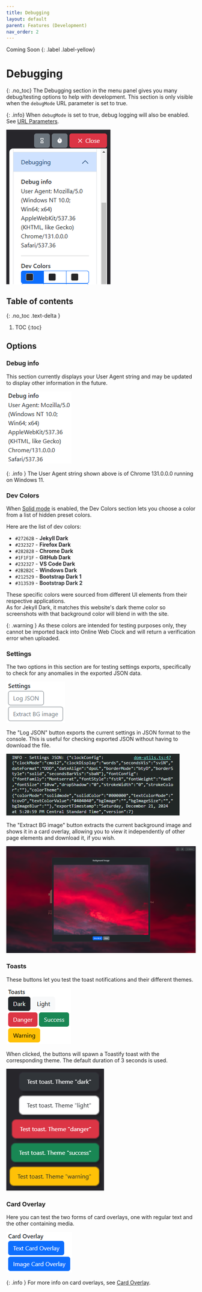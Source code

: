 ```yaml
---
title: Debugging
layout: default
parent: Features (Development)
nav_order: 2
---
```

Coming Soon
{: .label .label-yellow}
# Debugging
{: .no_toc}
The Debugging section in the menu panel gives you many debug/testing options to help with development. This section is only visible when the `debugMode` URL parameter is set to true.

{: .info}
When `debugMode` is set to true, debug logging will also be enabled. See [URL Parameters](/docs/url-params).

![A screenshot of the Debugging menu options.](/assets/images/docs-Development/debugging/debugging.png)

## Table of contents
{: .no_toc .text-delta }
1. TOC
{:toc}

## Options
### Debug info
This section currently displays your User Agent string and may be updated to display other information in the future.

![A screenshot of the Debug info User Agent text.](/assets/images/docs-Development/debugging/debuginfo.png)

{: .info }
The User Agent string shown above is of Chrome 131.0.0.0 running on Windows 11.

### Dev Colors
When [Solid mode](/docs/backgroundtheme#background-color-mode) is enabled, the Dev Colors section lets you choose a color from a list of hidden preset colors.

Here are the list of dev colors:
- `#27262B` - <span style="color: #27262B; font-weight: bolder; background-color: #FFF">Jekyll Dark</span>
- `#232327` - <span style="color: #232327; font-weight: bolder; background-color: #FFF">Firefox Dark</span>
- `#282828` - <span style="color: #282828; font-weight: bolder; background-color: #FFF">Chrome Dark</span>
- `#1F1F1F` - <span style="color: #1F1F1F; font-weight: bolder; background-color: #FFF">GitHub Dark</span>
- `#232327` - <span style="color: #232327; font-weight: bolder; background-color: #FFF">VS Code Dark</span>
- `#2B2B2C` - <span style="color: #2B2B2C; font-weight: bolder; background-color: #FFF">Windows Dark</span>
- `#212529` - <span style="color: #212529; font-weight: bolder; background-color: #FFF">Bootstrap Dark 1</span>
- `#313539` - <span style="color: #313539; font-weight: bolder; background-color: #FFF">Bootstrap Dark 2</span>

These specific colors were sourced from different UI elements from their respective applications.  
As for Jekyll Dark, it matches this website's dark theme color so screenshots with that background color will blend in with the site.

{: .warning }
As these colors are intended for testing purposes only, they cannot be imported back into Online Web Clock and will return a verification error when uploaded.

### Settings
The two options in this section are for testing settings exports, specifically to check for any anomalies in the exported JSON data.

![A screenshot of the Settings debugging options.](/assets/images/docs-Development/debugging/settings.png)

The "Log JSON" button exports the current settings in JSON format to the console. This is useful for checking exported JSON without having to download the file.

![A screenshot of the Settings "Log JSON" console output.](/assets/images/docs-Development/debugging/logjson.png)

The "Extract BG image" button extracts the current background image and shows it in a card overlay, allowing you to view it independently of other page elements and download it, if you wish.

![A screenshot of the Settings "Extract BG image" card overlay.](/assets/images/docs-Development/debugging/extractbg.png)

### Toasts
These buttons let you test the toast notifications and their different themes.

![A screenshot of the Toasts debugging options.](/assets/images/docs-Development/debugging/toasts.png)

When clicked, the buttons will spawn a Toastify toast with the corresponding theme. The default duration of 3 seconds is used.

![A screenshot of the Toasts debugging options.](/assets/images/docs-Development/debugging/toast.png)

### Card Overlay
Here you can test the two forms of card overlays, one with regular text and the other containing media.

![A screenshot of the Card Overlay debugging options.](/assets/images/docs-Development/debugging/cardoverlay.png)

{: .info }
For more info on card overlays, see [Card Overlay](/docs-dev/cardoverlay).
